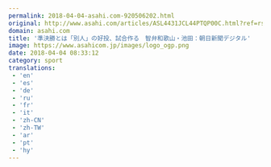 ```yaml
---
permalink: 2018-04-04-asahi.com-920506202.html
original: http://www.asahi.com/articles/ASL4431JCL44PTQP00C.html?ref=rss
domain: asahi.com
title: '準決勝とは「別人」の好投、試合作る　智弁和歌山・池田：朝日新聞デジタル'
image: https://www.asahicom.jp/images/logo_ogp.png
date: 2018-04-04 08:33:12
category: sport
translations: 
 - 'en'
 - 'es'
 - 'de'
 - 'ru'
 - 'fr'
 - 'it'
 - 'zh-CN'
 - 'zh-TW'
 - 'ar'
 - 'pt'
 - 'hy'
---
```


